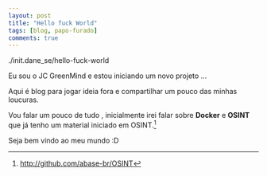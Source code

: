 ```yaml
---
layout: post
title: "Hello fuck World"
tags: [blog, papo-furado]
comments: true
---
```


./init.dane_se/hello-fuck-world


Eu sou o JC GreenMind e estou iniciando um novo projeto ...

Aqui é blog para jogar ideia fora e compartilhar um pouco das minhas loucuras.

Vou falar um pouco de tudo , inicialmente irei falar sobre **Docker** e **OSINT** que já tenho um material iniciado em OSINT.[^1]

[^1]: <http://github.com/abase-br/OSINT>

Seja bem vindo ao meu mundo :D
